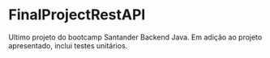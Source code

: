 # FinalProjectRestAPI

Ultimo projeto do bootcamp Santander Backend Java. 
Em adição ao projeto apresentado, inclui testes unitários.
